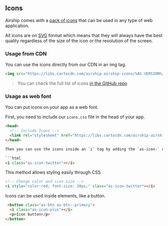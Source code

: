 ## Icons

Airship comes with a [pack of icons](https://cartodb.github.io/airship/packages/icons/examples/) that can be used in any type of web application.

All icons are on [SVG](https://en.wikipedia.org/wiki/Scalable_Vector_Graphics) format which means that they will always have the best quality regardless of the size of the icon or the resolution of the screen.

### Usage from CDN
You can use the icons directly from our CDN in an img tag.

```html
<img src="https://libs.cartocdn.com/airship-airship-icons/%AS-VERSION%/icons/twitter.svg" alt="Twitter logo">
```

> You can check the full list of icons [in the GitHub repo](https://github.com/CartoDB/airship/tree/%AS-VERSION%/packages/icons/dist/icons)

### Usage as web font

You can put icons on your app as a web font.

First, you need to include our `icons.css` file in the head of your app.

```html
<head>
  <!-- Include Icons -->
  <link rel="stylesheet" href="https://libs.cartocdn.com/airship-airship-icons/%AS-VERSION%/icons.css">
</head>

Then you can use the icons inside an `i` tag by adding the `as-icon-` class followed by the icon name you want to use.

```html
<i class="as-icon-twitter"></i>
```

This method allows styling easily through CSS

```html
<!-- Change color and icon size -->
<i style="color:red; font-size: 20px;" class="as-icon-twitter"></i>
```


Icons can be used inside elements, like a button.


```html
 <button class="as-btn as-btn--primary">
  <i class="as-icon-plus"></i>
  <p>Icon button</p>
</button>
```